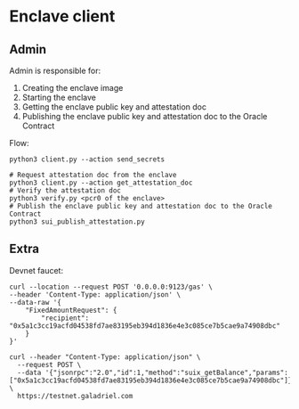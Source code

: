 # Enclave client

## Admin

Admin is responsible for:
1. Creating the enclave image
2. Starting the enclave
3. Getting the enclave public key and attestation doc
4. Publishing the enclave public key and attestation doc to the Oracle Contract

Flow:

```shell
python3 client.py --action send_secrets

# Request attestation doc from the enclave
python3 client.py --action get_attestation_doc
# Verify the attestation doc
python3 verify.py <pcr0 of the enclave> 
# Publish the enclave public key and attestation doc to the Oracle Contract
python3 sui_publish_attestation.py
```

## Extra

Devnet faucet:

```shell
curl --location --request POST '0.0.0.0:9123/gas' \
--header 'Content-Type: application/json' \
--data-raw '{
    "FixedAmountRequest": {
        "recipient": "0x5a1c3cc19acfd04538fd7ae83195eb394d1836e4e3c085ce7b5cae9a74908dbc"
    }
}'

curl --header "Content-Type: application/json" \
  --request POST \
  --data '{"jsonrpc":"2.0","id":1,"method":"suix_getBalance","params":["0x5a1c3cc19acfd04538fd7ae83195eb394d1836e4e3c085ce7b5cae9a74908dbc"]}' \
  https://testnet.galadriel.com
```
